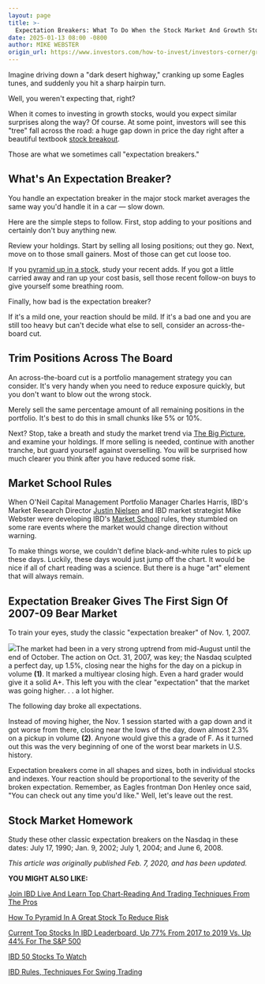 ```yaml
---
layout: page
title: >-
  Expectation Breakers: What To Do When the Stock Market And Growth Stocks Throw You A Curveball
date: 2025-01-13 08:00 -0800
author: MIKE WEBSTER
origin_url: https://www.investors.com/how-to-invest/investors-corner/growth-stocks-expectation-breakers-what-to-do-when-stock-market-throws-you-curveball/
---
```


Imagine driving down a "dark desert highway," cranking up some Eagles tunes, and suddenly you hit a sharp hairpin turn.

Well, you weren't expecting that, right?

When it comes to investing in growth stocks, would you expect similar surprises along the way? Of course. At some point, investors will see this "tree" fall across the road: a huge gap down in price the day right after a beautiful textbook [stock breakout](https://www.investors.com/how-to-invest/investors-corner/what-is-stock-breakout/).

Those are what we sometimes call "expectation breakers."

## What's An Expectation Breaker?

You handle an expectation breaker in the major stock market averages the same way you'd handle it in a car — slow down.

Here are the simple steps to follow. First, stop adding to your positions and certainly don't buy anything new.

Review your holdings. Start by selling all losing positions; out they go. Next, move on to those small gainers. Most of those can get cut loose too.

If you [pyramid up in a stock](https://www.investors.com/how-to-invest/investors-corner/how-to-invest-in-stocks-pyramid-into-a-winning-position/), study your recent adds. If you got a little carried away and ran up your cost basis, sell those recent follow-on buys to give yourself some breathing room.

Finally, how bad is the expectation breaker?

If it's a mild one, your reaction should be mild. If it's a bad one and you are still too heavy but can't decide what else to sell, consider an across-the-board cut.

## Trim Positions Across The Board

An across-the-board cut is a portfolio management strategy you can consider. It's very handy when you need to reduce exposure quickly, but you don't want to blow out the wrong stock.

Merely sell the same percentage amount of all remaining positions in the portfolio. It's best to do this in small chunks like 5% or 10%.

Next? Stop, take a breath and study the market trend via [The Big Picture](https://www.investors.com/category/market-trend/the-big-picture/), and examine your holdings. If more selling is needed, continue with another tranche, but guard yourself against overselling. You will be surprised how much clearer you think after you have reduced some risk.

## Market School Rules

When O'Neil Capital Management Portfolio Manager Charles Harris, IBD's Market Research Director [Justin Nielsen](https://twitter.com/IBD_JNielsen) and IBD market strategist Mike Webster were developing IBD's [Market School](https://www.investors.com/product/home-study-kit-market-school/) rules, they stumbled on some rare events where the market would change direction without warning.

To make things worse, we couldn't define black-and-white rules to pick up these days. Luckily, these days would just jump off the chart. It would be nice if all of chart reading was a science. But there is a huge "art" element that will always remain.

## Expectation Breaker Gives The First Sign Of 2007-09 Bear Market

To train your eyes, study the classic "expectation breaker" of Nov. 1, 2007.

![](https://www.investors.com/wp-content/uploads/2020/02/IC0ndqc021020-192x300.jpg)The market had been in a very strong uptrend from mid-August until the end of October. The action on Oct. 31, 2007, was key; the Nasdaq sculpted a perfect day, up 1.5%, closing near the highs for the day on a pickup in volume **(1)**. It marked a multiyear closing high. Even a hard grader would give it a solid A+. This left you with the clear "expectation" that the market was going higher. . . a lot higher.

The following day broke all expectations.

Instead of moving higher, the Nov. 1 session started with a gap down and it got worse from there, closing near the lows of the day, down almost 2.3% on a pickup in volume **(2)**. Anyone would give this a grade of F. As it turned out this was the very beginning of one of the worst bear markets in U.S. history.

Expectation breakers come in all shapes and sizes, both in individual stocks and indexes. Your reaction should be proportional to the severity of the broken expectation. Remember, as Eagles frontman Don Henley once said, "You can check out any time you'd like." Well, let's leave out the rest.

## Stock Market Homework

Study these other classic expectation breakers on the Nasdaq in these dates: July 17, 1990; Jan. 9, 2002; July 1, 2004; and June 6, 2008.

_This article was originally published Feb. 7, 2020, and has been updated._

**YOU MIGHT ALSO LIKE:**

[Join IBD Live And Learn Top Chart-Reading And Trading Techniques From The Pros](https://shop.investors.com/offer/splashresponsive.aspx?id=IBD-Live)

[How To Pyramid In A Great Stock To Reduce Risk](https://www.investors.com/how-to-invest/investors-corner/how-to-invest-in-stocks-pyramid-into-a-winning-position/)

[Current Top Stocks In IBD Leaderboard, Up 77% From 2017 to 2019 Vs. Up 44% For The S&P 500](https://www.investors.com/product/leaderboard/?artProdLink=Leaderboard)

[IBD 50 Stocks To Watch](https://www.investors.com/research/ibd-50-growth-stocks-to-watch/)

[IBD Rules, Techniques For Swing Trading](https://www.investors.com/category/research/swing-trading/)
